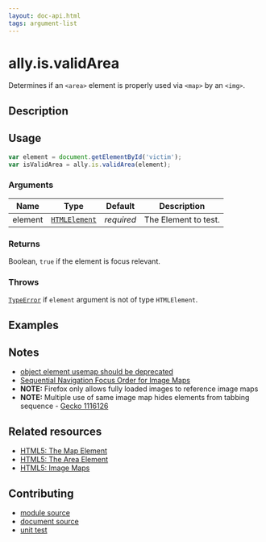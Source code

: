 ```yaml
---
layout: doc-api.html
tags: argument-list
---
```


# ally.is.validArea

Determines if an `<area>` element is properly used via `<map>` by an `<img>`.


## Description


## Usage

```js
var element = document.getElementById('victim');
var isValidArea = ally.is.validArea(element);
```

### Arguments

| Name | Type | Default | Description |
| ---- | ---- | ------- | ----------- |
| element | [`HTMLElement`](https://developer.mozilla.org/en/docs/Web/API/HTMLElement) | *required* | The Element to test. |

### Returns

Boolean, `true` if the element is focus relevant.

### Throws

[`TypeError`](https://developer.mozilla.org/en-US/docs/Web/JavaScript/Reference/Global_Objects/TypeError) if `element` argument is not of type `HTMLElement`.


## Examples


## Notes

* [object element usemap should be deprecated](https://www.w3.org/Bugs/Public/show_bug.cgi?id=27756)
* [Sequential Navigation Focus Order for Image Maps](https://www.w3.org/Bugs/Public/show_bug.cgi?id=27787)
* **NOTE:** Firefox only allows fully loaded images to reference image maps
* **NOTE:** Multiple use of same image map hides elements from tabbing sequence - [Gecko 1116126](https://bugzilla.mozilla.org/show_bug.cgi?id=1116126)


## Related resources

* [HTML5: The Map Element](http://www.w3.org/TR/html5/embedded-content-0.html#the-map-element)
* [HTML5: The Area Element](http://www.w3.org/TR/html5/embedded-content-0.html#the-area-element)
* [HTML5: Image Maps](http://www.w3.org/TR/html5/embedded-content-0.html#image-maps)


## Contributing

* [module source](https://github.com/medialize/ally.js/blob/master/src/is/valid-area.js)
* [document source](https://github.com/medialize/ally.js/blob/master/docs/api/is/valid-area.md)
* [unit test](https://github.com/medialize/ally.js/blob/master/test/unit/is.valid-area.test.js)

